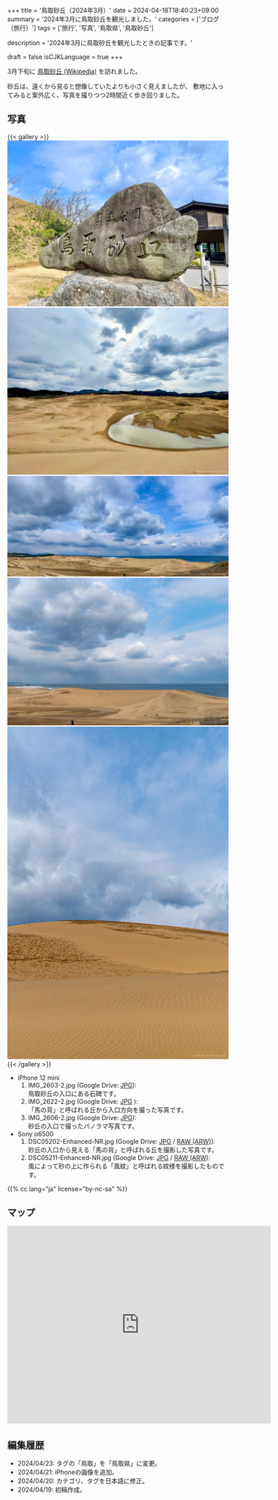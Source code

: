 +++
title = '鳥取砂丘（2024年3月）'
date = 2024-04-18T18:40:23+09:00
summary = '2024年3月に鳥取砂丘を観光しました。'
categories = ['ブログ（旅行）']
tags = ['旅行', '写真', '鳥取県', '鳥取砂丘']

description = '2024年3月に鳥取砂丘を観光したときの記事です。'

draft = false
isCJKLanguage = true
+++


3月下旬に [鳥取砂丘 (Wikipedia)](https://ja.wikipedia.org/wiki/%E9%B3%A5%E5%8F%96%E7%A0%82%E4%B8%98) を訪れました。

砂丘は、遠くから見ると想像していたよりも小さく見えましたが、
敷地に入ってみると案外広く、写真を撮りつつ2時間近く歩き回りました。


## 写真

{{< gallery >}}
  <img src="IMG_2603-2.jpg" alt="IMG_2603-2.jpg" class="grid-w50" />
  <img src="IMG_2622-2.jpg" alt="IMG_2622-2.jpg" class="grid-w50" />
  <img src="IMG_2606-2.jpg" alt="IMG_2606-2.jpg" class="grid-w100" />
  <img src="DSC05202-Enhanced-NR.jpg" alt="DSC05202-Enhanced-NR.jpg" class="grid-w60" />
  <img src="DSC05211-Enhanced-NR.jpg" alt="DSC05211-Enhanced-NR.jpg" class="grid-w40" />
{{< /gallery >}}


- iPhone 12 mini
    1. IMG\_2603-2.jpg (Google Drive: [JPG](https://drive.google.com/file/d/1vsrMTMlwGqy0XRywhah8zz6aW10VuJiX/view?usp=sharing)):  
       鳥取砂丘の入口にある石碑です。  
    1. IMG\_2622-2.jpg (Google Drive: [JPG](https://drive.google.com/file/d/1IGJx5BTRFFJfR32Ytskc5dGEM8TzHqZF/view?usp=sharing) ):  
       「馬の背」と呼ばれる丘から入口方向を撮った写真です。
    1. IMG\_2606-2.jpg (Google Drive: [JPG](https://drive.google.com/file/d/1Y_qKRoO0xpcZyzaVO_odsaA_XRnoKBNS/view?usp=sharing)):  
       砂丘の入口で撮ったパノラマ写真です。
- Sony α6500
    1. DSC05202-Enhanced-NR.jpg (Google Drive: [JPG](https://drive.google.com/file/d/1dfPe1eDh0TROHDqZRrVT3atJRA4Hh8Lu/view?usp=sharing) / [RAW (ARW)](https://drive.google.com/file/d/1ROfEdxKIYjKtOdeIAxZtDrl-102g1ZKu/view?usp=sharing)):  
       砂丘の入口から見える「馬の背」と呼ばれる丘を撮影した写真です。
    1. DSC05211-Enhanced-NR.jpg (Google Drive: [JPG](https://drive.google.com/file/d/1H5eftyjHElTuCNLWiVrocQLATjp7hOG-/view?usp=sharing) / [RAW (ARW)](https://drive.google.com/file/d/1C4dpDpUs4I3PwiUncOVp8m8R1Pb9d9Cq/view?usp=sharing):  
       風によって砂の上に作られる「風紋」と呼ばれる紋様を撮影したものです。

{{% cc lang="ja" license="by-nc-sa" %}}


## マップ

<iframe src="https://www.google.com/maps/embed?pb=!1m18!1m12!1m3!1d12985.830818383683!2d134.21747357211962!3d35.542396671990936!2m3!1f0!2f0!3f0!3m2!1i1024!2i768!4f13.1!3m3!1m2!1s0x35558f38273614bd%3A0xd76eab646cb0f519!2sTottori%20Sand%20Dunes!5e0!3m2!1sen!2sjp!4v1713433590438!5m2!1sen!2sjp" width="600" height="450" style="border:0;" allowfullscreen="" loading="lazy" referrerpolicy="no-referrer-when-downgrade"></iframe>


## 編集履歴

- 2024/04/23: タグの「鳥取」を「鳥取県」に変更。
- 2024/04/21: iPhoneの画像を追加。
- 2024/04/20: カテゴリ、タグを日本語に修正。
- 2024/04/19: 初稿作成。


